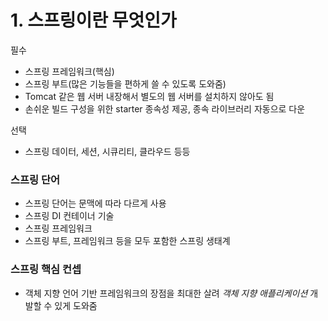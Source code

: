 # 1. 스프링이란 무엇인가

필수

- 스프링 프레임워크(핵심)
- 스프링 부트(많은 기능들을 편하게 쓸 수 있도록 도와줌)
- Tomcat 같은 웹 서버 내장해서 별도의 웹 서버를 설치하지 않아도 됨
- 손쉬운 빌드 구성을 위한 starter 종속성 제공, 종속 라이브러리 자동으로 다운

선택

- 스프링 데이터, 세션, 시큐리티, 클라우드 등등

### 스프링 단어

- 스프링 단어는 문맥에 따라 다르게 사용
- 스프링 DI 컨테이너 기술
- 스프링 프레임워크
- 스프링 부트, 프레임워크 등을 모두 포함한 스프링 생태계

### 스프링 핵심 컨셉

- 객체 지향 언어 기반 프레임워크의 장점을 최대한 살려 _객체 지향 애플리케이션_ 개발할 수 있게 도와줌
